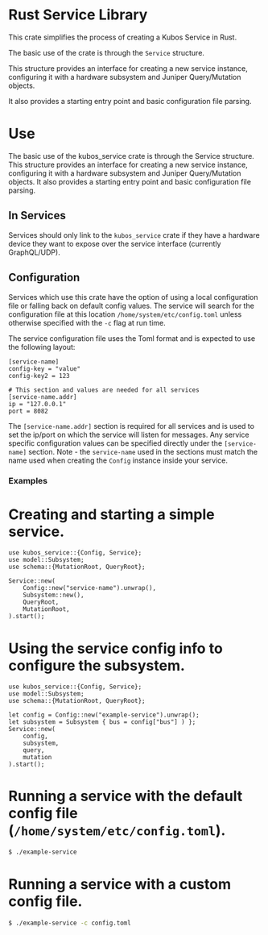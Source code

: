 # Rust Service Library

This crate simplifies the process of creating a Kubos Service in Rust.

The basic use of the crate is through the `Service` structure.

This structure provides an interface for creating a new service instance,
configuring it with a hardware subsystem and Juniper Query/Mutation objects.

It also provides a starting entry point and basic configuration file parsing.

# Use

The basic use of the kubos_service crate is through the Service structure.
This structure provides an interface for creating a new service instance,
configuring it with a hardware subsystem and Juniper Query/Mutation objects.
It also provides a starting entry point and basic configuration file parsing.

## In Services

Services should only link to the `kubos_service` crate if they have a
hardware device they want to expose over the service interface (currently GraphQL/UDP).

## Configuration

Services which use this crate have the option of using a local configuration file
or falling back on default config values. The service will search for the configuration
file at this location `/home/system/etc/config.toml` unless otherwise specified with
the `-c` flag at run time.

The service configuration file uses the Toml format and is expected to use the
following layout:

```toml,ignore
[service-name]
config-key = "value"
config-key2 = 123

# This section and values are needed for all services
[service-name.addr]
ip = "127.0.0.1"
port = 8082
```

The `[service-name.addr]` section is required for all services and is used to set
the ip/port on which the service will listen for messages. Any service specific
configuration values can be specified directly under the `[service-name]` section.
Note - the `service-name` used in the sections must match the name used when creating
the `Config` instance inside your service.

### Examples

# Creating and starting a simple service.

```rust,ignore
use kubos_service::{Config, Service};
use model::Subsystem;
use schema::{MutationRoot, QueryRoot};

Service::new(
    Config::new("service-name").unwrap(),
    Subsystem::new(),
    QueryRoot,
    MutationRoot,
).start();
```

# Using the service config info to configure the subsystem.

```rust,ignore
use kubos_service::{Config, Service};
use model::Subsystem;
use schema::{MutationRoot, QueryRoot};

let config = Config::new("example-service").unwrap();
let subsystem = Subsystem { bus = config["bus"] ) };
Service::new(
    config,
    subsystem,
    query,
    mutation
).start();
```

# Running a service with the default config file (`/home/system/etc/config.toml`).

```bash
$ ./example-service
```

# Running a service with a custom config file.

```bash
$ ./example-service -c config.toml
```